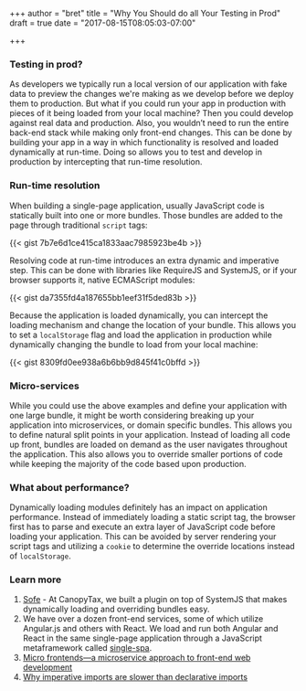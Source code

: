 +++
author = "bret"
title = "Why You Should do all Your Testing in Prod"
draft = true
date = "2017-08-15T08:05:03-07:00"

+++

### Testing in prod?
As developers we typically run a local version of our application with fake data to preview the changes we're making as we develop before we deploy them to production. But what if you could run your app in production with pieces of it being loaded from your local machine? Then you could develop against real data and production. Also, you wouldn’t need to run the entire back-end stack while making only front-end changes. This can be done by building your app in a way in which functionality is resolved and loaded dynamically at run-time. Doing so allows you to test and develop in production by intercepting that run-time resolution.

### Run-time resolution
When building a single-page application, usually JavaScript code is statically built into one or more bundles. Those bundles are added to the page through traditional `script` tags:

{{< gist 7b7e6d1ce415ca1833aac7985923be4b >}}

Resolving code at run-time introduces an extra dynamic and imperative step. This can be done with libraries like RequireJS and SystemJS, or if your browser supports it, native ECMAScript modules:

{{< gist da7355fd4a187655bb1eef31f5ded83b >}}

Because the application is loaded dynamically, you can intercept the loading mechanism and change the location of your bundle. This allows you to set a `localStorage` flag and load the application in production while dynamically changing the bundle to load from your local machine:

{{< gist 8309fd0ee938a6b6bb9d845f41c0bffd >}}

### Micro-services
While you could use the above examples and define your application with one large bundle, it might be worth considering breaking up your application into microservices, or domain specific bundles. This allows you to define natural split points in your application. Instead of loading all code up front, bundles are loaded on demand as the user navigates throughout the application. This also allows you to override smaller portions of code while keeping the majority of the code based upon production.

### What about performance?
Dynamically loading modules definitely has an impact on application performance. Instead of immediately loading a static script tag, the browser first has to parse and execute an extra layer of JavaScript code before loading your application. This can be avoided by server rendering your script tags and utilizing a `cookie` to determine the override locations instead of `localStorage`.

### Learn more
1. [Sofe](https://github.com/CanopyTax/sofe) - At CanopyTax, we built a plugin on top of SystemJS that makes dynamically loading and overriding bundles easy.
1. We have over a dozen front-end services, some of which utilize Angular.js and others with React. We load and run both Angular and React in the same single-page application through a JavaScript metaframework called [single-spa](https://github.com/CanopyTax/single-spa).
1. [Micro frontends—a microservice approach to front-end web development](https://medium.com/@tomsoderlund/micro-frontends-a-microservice-approach-to-front-end-web-development-f325ebdadc16)
1. [Why imperative imports are slower than declarative imports](https://gist.github.com/Rich-Harris/41e8ccc755ea232a5e7b88dee118bcf5)
